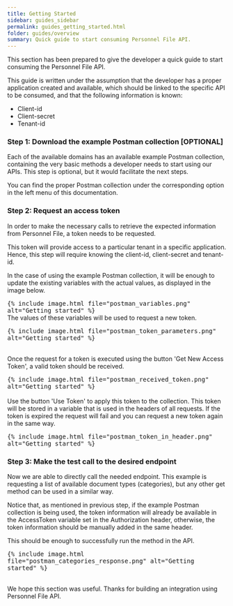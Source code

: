 ```yaml
---
title: Getting Started
sidebar: guides_sidebar
permalink: guides_getting_started.html
folder: guides/overview
summary: Quick guide to start consuming Personnel File API.
---
```


This section has been prepared to give the developer a quick guide to start consuming the Personnel File API. 

This guide is written under the assumption that the developer has a proper application created and available, which should be linked to the specific API to be consumed, and that the following information is known:

- Client-id
- Client-secret
- Tenant-id



### Step 1: Download the example Postman collection [OPTIONAL]

Each of the available domains has an available example Postman collection, containing the very basic methods a developer needs to start using our APIs. This step is optional, but it would facilitate the next steps.

You can find the proper Postman collection under the corresponding option in the left menu of this documentation.
<br />

### Step 2: Request an access token

In order to make the necessary calls to retrieve the expected information from Personnel File, a token needs to be requested.

This token will provide access to a particular tenant in a specific application. Hence, this step will require knowing the client-id, client-secret and tenant-id.

In the case of using the example Postman collection, it will be enough to update the existing variables with the actual values, as displayed in the image below.

<kbd>{% include image.html file="postman_variables.png" alt="Getting started"  %}</kbd>
<br />
The values of these variables will be used to request a new token.

<kbd>{% include image.html file="postman_token_parameters.png" alt="Getting started"  %}</kbd>
<br />
<br />

Once the request for a token is executed using the button 'Get New Access Token', a valid token should be received.

<kbd>{% include image.html file="postman_received_token.png" alt="Getting started" %}</kbd>
<br />
<br />
Use the button 'Use Token' to apply this token to the collection. This token will be stored in a variable that is used in the headers of all requests. If the token is expired the request will fail and you can request a new token again in the same way.

<kbd>{% include image.html file="postman_token_in_header.png" alt="Getting started"  %}</kbd>
<br />

### Step 3: Make the test call to the desired endpoint

Now we are able to directly call the needed endpoint. This example is requesting a list of available document types (categories), but any other get method can be used in a similar way.

Notice that, as mentioned in previous step, if the example Postman collection is being used, the token information will already be available in the AccessToken variable set in the Authorization header, otherwise, the token information should be manually added in the same header.

This should be enough to successfully run the method in the API.

<kbd>{% include image.html file="postman_categories_response.png" alt="Getting started"  %}</kbd>
<br />
<br />

We hope this section was useful. Thanks for building an integration using Personnel File API.
